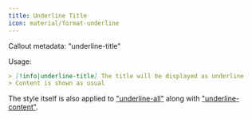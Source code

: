 ```yaml
---
title: Underline Title
icon: material/format-underline
---
```


Callout metadata: "underline-title"

Usage:

```md
> [!info|underline-title] The title will be displayed as underline
> Content is shown as usual
```

The style itself is also applied to ["underline-all"](../combined-styling/page-22.md)
along with ["underline-content"](../content-styling/page-12.md).

